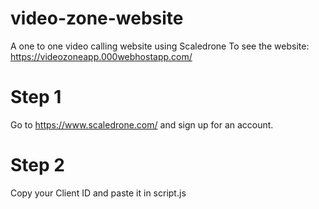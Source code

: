 # video-zone-website
A one to one video calling website using Scaledrone 
To see the website: https://videozoneapp.000webhostapp.com/

# Step 1
Go to https://www.scaledrone.com/ and sign up for an account.

# Step 2
Copy your Client ID and paste it in script.js
